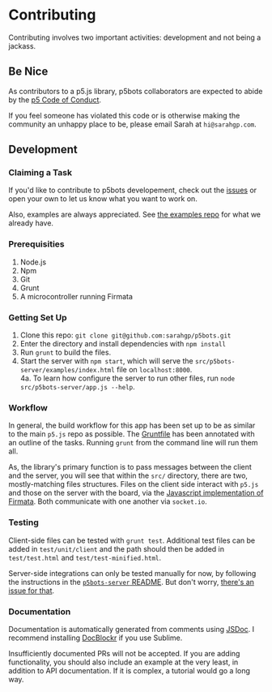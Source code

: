 # Contributing

Contributing involves two important activities: development and not being a jackass.

## Be Nice
As contributors to a p5.js library, p5bots collaborators are expected to abide by the [p5 Code of Conduct](https://github.com/processing/p5.js/blob/master/CONTRIBUTING.md).

If you feel someone has violated this code or is otherwise making the community an unhappy place to be, please email Sarah at `hi@sarahgp.com`.

## Development

### Claiming a Task
If you'd like to contribute to p5bots developement, check out the [issues](https://github.com/sarahgp/p5bots/issues) or open your own to let us know what you want to work on.

Also, examples are always appreciated. See [the examples repo](examples) for what we already have.

### Prerequisities
1. Node.js
2. Npm
3. Git
4. Grunt
5. A microcontroller running Firmata

### Getting Set Up
1. Clone this repo: `git clone git@github.com:sarahgp/p5bots.git`
2. Enter the directory and install dependencies with `npm install`
3. Run `grunt` to build the files.
4. Start the server with `npm start`, which will serve the `src/p5bots-server/examples/index.html` file on `localhost:8000`.   
4a. To learn how configure the server to run other files, run `node src/p5bots-server/app.js --help`.

### Workflow
In general, the build workflow for this app has been set up to be as similar to the main `p5.js` repo as possible. The [Gruntfile](Gruntfile.js) has been annotated with an outline of the tasks. Running `grunt` from the command line will run them all.

As, the library's primary function is to pass messages between the client and the server, you will see that within the `src/` directory, there are two, mostly-matching files structures. Files on the client side interact with `p5.js` and those on the server with the board, via the [Javascript implementation of Firmata](https://github.com/jgautier/firmata). Both communicate with one another via `socket.io`.

### Testing
Client-side files can be tested with `grunt test`. Additional test files can be added in `test/unit/client` and the path should then be added in `test/test.html` and `test/test-minified.html`.

Server-side integrations can only be tested manually for now, by following the instructions in the [`p5bots-server` README](src/p5bots-server/README.md). But don't worry, [there's an issue for that](https://github.com/sarahgp/p5bots/issues/1).

### Documentation
Documentation is automatically generated from comments using [JSDoc](http://usejsdoc.org/). I recommend installing [DocBlockr](https://github.com/spadgos/sublime-jsdocs) if you use Sublime.

Insufficiently documented PRs will not be accepted. If you are adding functionality, you should also include an example at the very least, in addition to API documentation. If it is complex, a tutorial would go a long way.